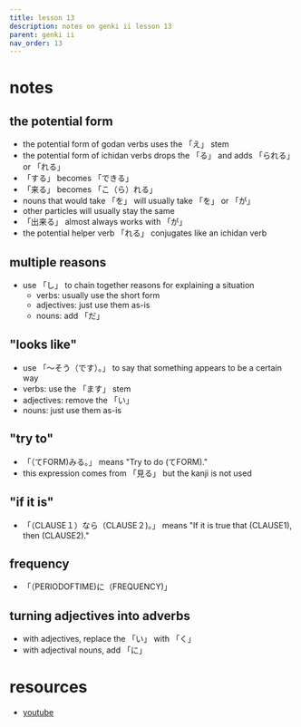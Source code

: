 ```yaml
---
title: lesson 13
description: notes on genki ii lesson 13
parent: genki ii
nav_order: 13
---
```

# notes
## the potential form
- the potential form of godan verbs uses the 「え」 stem
- the potential form of ichidan verbs drops the 「る」 and adds 「られる」 or 「れる」
- 「する」 becomes 「できる」
- 「来る」 becomes 「こ（ら）れる」
- nouns that would take 「を」 will usually take 「を」 or 「が」
- other particles will usually stay the same
- 「出来る」 almost always works with 「が」
- the potential helper verb 「れる」 conjugates like an ichidan verb
## multiple reasons
- use 「し」 to chain together reasons for explaining a situation
	- verbs: usually use the short form
	- adjectives: just use them as-is
	- nouns: add 「だ」
## "looks like"
- use 「〜そう（です）。」 to say that something appears to be a certain way
- verbs: use the 「ます」 stem
- adjectives: remove the 「い」
- nouns: just use them as-is
## "try to"
- 「（てFORM)みる。」 means "Try to do (てFORM)."
- this expression comes from 「見る」 but the kanji is not used
## "if it is"
- 「（CLAUSE１）なら（CLAUSE２)。」 means "If it is true that (CLAUSE1), then (CLAUSE2)."
## frequency
- 「（PERIODOFTIME)に（FREQUENCY)」
## turning adjectives into adverbs
- with adjectives, replace the 「い」 with 「く」
- with adjectival nouns, add 「に」
# resources
- [youtube](https://www.youtube.com/watch?v=CMs_NXbOwbw)
